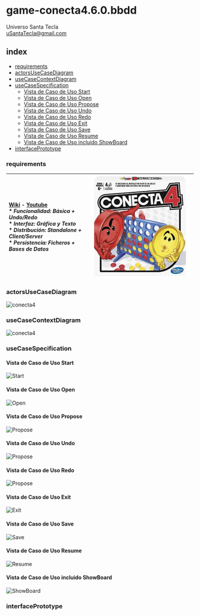 # game-conecta4.6.0.bbdd
Universo Santa Tecla  
[uSantaTecla@gmail.com](mailto:uSantaTecla@gmail.com)  
  
## index

* [requirements](#requirements) 
* [actorsUseCaseDiagram](#actorsUseCaseDiagram)    
* [useCaseContextDiagram](#useCaseContextDiagram)
* [useCaseSpecification](#useCaseSpecification)
   * [Vista de Caso de Uso Start](#vista-de-caso-de-uso-start)  
   * [Vista de Caso de Uso Open](#vista-de-cas-de-uso-open)  
   * [Vista de Caso de Uso Propose](#vista-de-caso-de-uso-propose)  
   * [Vista de Caso de Uso Undo](#vista-de-caso-de-uso-undo)  
   * [Vista de Caso de Uso Redo](#vista-de-caso-de-uso-redo)  
   * [Vista de Caso de Uso Exit](#vista-de-cas-de-uso-exit)  
   * [Vista de Caso de Uso Save](#vista-de-cas-de-uso-save)  
   * [Vista de Caso de Uso Resume](#vista-de-caso-de-uso-resume)  
   * [Vista de Caso de Uso incluido ShowBoard](#vista-de-caso-de-uso-incluido-showboard)  
* [interfacePrototype](#interfacePrototype) 

### requirements 

| [Wiki](https://es.wikipedia.org/wiki/Conecta_4) - [Youtube](https://www.youtube.com/watch?v=JBSbiilzg9U)<br/> * _Funcionalidad: **Básica + Undo/Redo**_<br/>  * _Interfaz: **Gráfica y Texto**_<br/>  * _Distribución: **Standalone + Client/Server**_<br/>  * _Persistencia: **Ficheros + Bases de Datos**_<br/> | ![conecta4](./docs/images/conecta4.jpg) | 
| :------- | :------: |  

### actorsUseCaseDiagram

![conecta4]() 
### useCaseContextDiagram

![conecta4]()  

### useCaseSpecification

#### Vista de Caso de Uso Start
![Start]()

#### Vista de Caso de Uso Open
![Open]()  

#### Vista de Caso de Uso Propose
![Propose]()  

#### Vista de Caso de Uso Undo
![Propose]()  

#### Vista de Caso de Uso Redo
![Propose]()  

#### Vista de Caso de Uso Exit
![Exit]()  

#### Vista de Caso de Uso Save
![Save]()  

#### Vista de Caso de Uso Resume
![Resume]()

#### Vista de Caso de Uso incluido ShowBoard
![ShowBoard]()

### interfacePrototype

